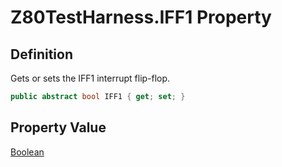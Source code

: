 # Z80TestHarness.IFF1 Property
## Definition

Gets or sets the IFF1 interrupt flip-flop.

```c#
public abstract bool IFF1 { get; set; }
```

## Property Value

[Boolean](https://learn.microsoft.com/en-gb/dotnet/api/System.Boolean)
